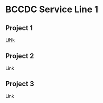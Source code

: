 # BCCDC Service Line 1


## Project 1

[LiNk](https://github.com/mikuo0628/bccdc_gh_sl1_p1)

## Project 2

Link

## Project 3

Link